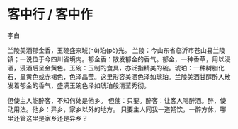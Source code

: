 # 客中行 / 客中作

<span class="r">李白

<link href="../../css/style.css" rel="stylesheet" type="text/css" />

<div class="p">

兰陵美酒郁金香，玉碗盛来琥(hǔ)珀(pò)光。
<span class="comment">
 兰陵：今山东省临沂市苍山县兰陵镇；一说位于今四川省境内。郁金香：散发郁金的香气。郁金，一种香草，用以浸酒，浸酒后呈金黄色。玉碗：玉制的食具，亦泛指精美的碗。琥珀：一种树脂化石，呈黄色或赤褐色，色泽晶莹。这里形容美酒色泽如琥珀。兰陵美酒甘醇醉人散发着郁金的香气，盛满玉碗色泽如琥珀般清莹秀彻。

但使主人能醉客，不知何处是他乡。
<span class="comment">
但使：只要。醉客：让客人喝醉酒。醉，使动用法。他乡：异乡，家乡以外的地方。 只要主人同我一道畅饮，一醉方休，哪里还管这里是家乡还是异乡？